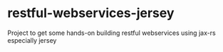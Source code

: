 # restful-webservices-jersey
Project to get some hands-on building restful webservices using jax-rs especially jersey
